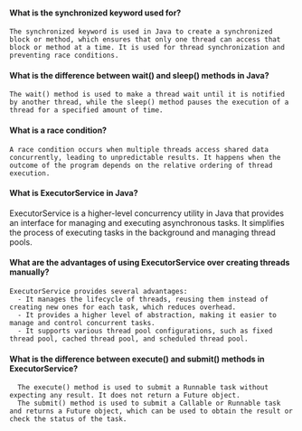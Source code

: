 #### What is the synchronized keyword used for?

    The synchronized keyword is used in Java to create a synchronized block or method, which ensures that only one thread can access that block or method at a time. It is used for thread synchronization and preventing race conditions.

#### What is the difference between wait() and sleep() methods in Java?

    The wait() method is used to make a thread wait until it is notified by another thread, while the sleep() method pauses the execution of a thread for a specified amount of time.

#### What is a race condition?

    A race condition occurs when multiple threads access shared data concurrently, leading to unpredictable results. It happens when the outcome of the program depends on the relative ordering of thread execution.

#### What is ExecutorService in Java?

  ExecutorService is a higher-level concurrency utility in Java that provides an interface for managing and executing asynchronous tasks. It simplifies the process of executing tasks in the background and managing thread pools.

#### What are the advantages of using ExecutorService over creating threads manually?

    ExecutorService provides several advantages:
      - It manages the lifecycle of threads, reusing them instead of creating new ones for each task, which reduces overhead.
      - It provides a higher level of abstraction, making it easier to manage and control concurrent tasks.
      - It supports various thread pool configurations, such as fixed thread pool, cached thread pool, and scheduled thread pool.

#### What is the difference between execute() and submit() methods in ExecutorService?

      The execute() method is used to submit a Runnable task without expecting any result. It does not return a Future object.
      The submit() method is used to submit a Callable or Runnable task and returns a Future object, which can be used to obtain the result or check the status of the task.
  
